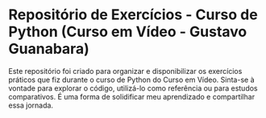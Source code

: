# Repositório de Exercícios - Curso de Python (Curso em Vídeo - Gustavo Guanabara)

Este repositório foi criado para organizar e disponibilizar os exercícios práticos que fiz durante o curso de Python do Curso em Vídeo. Sinta-se à vontade para explorar o código, utilizá-lo como referência ou para estudos comparativos. É uma forma de solidificar meu aprendizado e compartilhar essa jornada.


